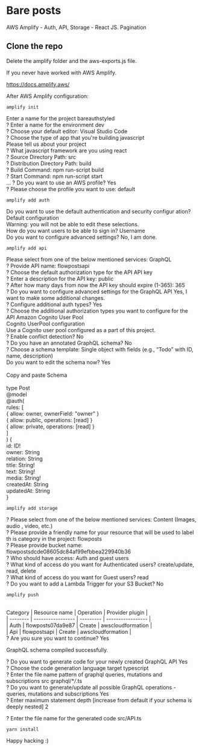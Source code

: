 # Bare posts

AWS Amplify - Auth, API, Storage - React JS.
Pagination

## Clone the repo

Delete the amplify folder and the aws-exports.js file.

If you never have worked with AWS Amplify.

https://docs.amplify.aws/

After AWS Amplify configuration:

`amplify init`

Enter a name for the project bareauthstyled<br />
? Enter a name for the environment dev<br />
? Choose your default editor: Visual Studio Code<br />
? Choose the type of app that you're building javascript<br />
Please tell us about your project<br />
? What javascript framework are you using react<br />
? Source Directory Path: src<br />
? Distribution Directory Path: build<br />
? Build Command: npm run-script build<br />
? Start Command: npm run-script start<br />
...
? Do you want to use an AWS profile? Yes<br />
? Please choose the profile you want to use: default

`amplify add auth`

Do you want to use the default authentication and security configur
ation? Default configuration<br />
Warning: you will not be able to edit these selections.<br />
How do you want users to be able to sign in? Username<br />
Do you want to configure advanced settings? No, I am done.

`amplify add api`

Please select from one of the below mentioned services: GraphQL<br />
? Provide API name: flowpostsapi<br />
? Choose the default authorization type for the API API key<br />
? Enter a description for the API key: public<br />
? After how many days from now the API key should expire (1-365): 365<br />
? Do you want to configure advanced settings for the GraphQL API Yes, I want to make some additional changes.<br />
? Configure additional auth types? Yes<br />
? Choose the additional authorization types you want to configure for the API Amazon Cognito User Pool<br />
Cognito UserPool configuration<br />
Use a Cognito user pool configured as a part of this project.<br />
? Enable conflict detection? No<br />
? Do you have an annotated GraphQL schema? No<br />
? Choose a schema template: Single object with fields (e.g., “Todo” with ID, name, description)<br />
Do you want to edit the schema now? Yes<br />
<br />
Copy and paste Schema<br />
<br />
type Post<br />
@model<br />
@auth(<br />
rules: [<br />
{ allow: owner, ownerField: "owner" }<br />
{ allow: public, operations: [read] }<br />
{ allow: private, operations: [read] }<br />
]<br />
) {<br />
id: ID!<br />
owner: String<br />
relation: String<br />
title: String!<br />
text: String!<br />
media: String!<br />
createdAt: String<br />
updatedAt: String<br />
}<br />

`amplify add storage`

? Please select from one of the below mentioned services: Content (Images, audio
, video, etc.)<br />
? Please provide a friendly name for your resource that will be used to label th
is category in the project: flowposts<br />
? Please provide bucket name: flowpostsdcde08605dc84af99efbbea229940b36<br />
? Who should have access: Auth and guest users<br />
? What kind of access do you want for Authenticated users? create/update, read,
delete<br />
? What kind of access do you want for Guest users? read<br />
? Do you want to add a Lambda Trigger for your S3 Bucket? No<br />

`amplify push`

<br />
Category | Resource name     | Operation | Provider plugin   |<br />
| -------- | ----------------- | --------- | ----------------- |<br />
| Auth     | flowposts07da9e87 | Create    | awscloudformation |<br />
| Api      | flowpostsapi      | Create    | awscloudformation |<br />
? Are you sure you want to continue? Yes<br />

GraphQL schema compiled successfully.<br />

? Do you want to generate code for your newly created GraphQL API Yes<br />
? Choose the code generation language target typescript<br />
? Enter the file name pattern of graphql queries, mutations and subscriptions src graphql/\*_/_.ts<br />
? Do you want to generate/update all possible GraphQL operations - queries, mutations and subscriptions Yes<br />
? Enter maximum statement depth [increase from default if your schema is deeply nested] 2<br />

? Enter the file name for the generated code src/API.ts<br />

`yarn install`

Happy hacking :)
